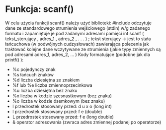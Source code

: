 <h1> Funkcja: scanf()</h1>

<p>
W celu użycia funkcji scanf() należy użyć biblioteki: #include <stdio.h> odczytuje dane ze standardowego strumienia wejściowego (stdin) w/g zadanego formatu i zapamiętuje je pod zadanymi adresami pamięci int scanf ( tekst_sterujący , adres_1 , adres_2 , . . . ) ; tekst sterujący → jest to stała łańcuchowa (w podwójnych cudzysłowach) zawierająca polecenia jak traktować kolejne dane wczytywane ze strumienia (jakie typy zmiennych są pod adresami adres_1, adres_2, ... ) Kody formatujące (podobne jak dla printf() ):</p>
<ul>
<li>%c pojedynczy znak </li>
<li>%s łańcuch znaków </li>
<li>%d liczba dziesiętna ze znakiem   </li>
<li>%f lub %e liczba zmiennoprzecinkowa </li>
<li>%u liczba dziesiętna bez znaku </li>
<li>%x liczba w kodzie szesnastkowym (bez znaku)  </li>
<li>%o liczba w kodzie ósemkowym (bez znaku) </li>
<li>l przedrostek stosowany przed:  d u x o  (long int) </li> 
<li>l przedrostek stosowany przed:  f e  (double) </li>
<li>L przedrostek stosowany przed:  f e  (long double)  </li>
<li>& operator adresowania (zwraca adres zmiennej podanej po operatorze) </li>
</ul>

